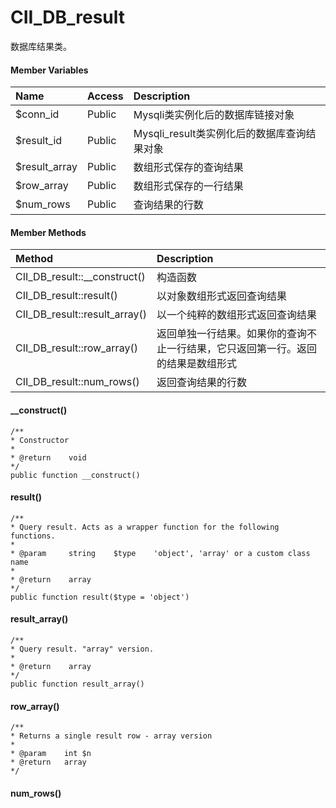 # CII\_DB\_result

数据库结果类。

#### Member Variables

| Name | Access | Description |
| :--- | :--- | :--- |
| $conn\_id | Public | Mysqli类实例化后的数据库链接对象 |
| $result\_id | Public | Mysqli\_result类实例化后的数据库查询结果对象 |
| $result\_array | Public | 数组形式保存的查询结果 |
| $row\_array | Public | 数组形式保存的一行结果 |
| $num\_rows | Public | 查询结果的行数 |

#### Member Methods

| Method | Description |
| :--- | :--- |
| CII\_DB\_result::\_\_construct\(\) | 构造函数 |
| CII\_DB\_result::result\(\) | 以对象数组形式返回查询结果 |
| CII\_DB\_result::result\_array\(\) | 以一个纯粹的数组形式返回查询结果 |
| CII\_DB\_result::row\_array\(\) | 返回单独一行结果。如果你的查询不止一行结果，它只返回第一行。返回的结果是数组形式 |
| CII\_DB\_result::num\_rows\(\) | 返回查询结果的行数 |

#### \_\_construct\(\)

```
/**
* Constructor
*
* @return    void
*/
public function __construct()
```

#### result\(\)

```
/**
* Query result. Acts as a wrapper function for the following functions.
*
* @param     string    $type    'object', 'array' or a custom class name
*
* @return    array
*/
public function result($type = 'object')
```

#### result\_array\(\)

```
/**
* Query result. "array" version.
*
* @return    array
*/
public function result_array()
```

#### row\_array\(\)

```
/**
* Returns a single result row - array version
*
* @param	int	$n
* @return	array
*/
```

#### num\_rows\(\)



